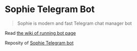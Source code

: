 
# Sophie Telegram Bot

>  Sophie is modern and fast Telegram chat manager bot

    
Read [the wiki of running bot page](https://wiki.sophiebot.gq/en/dev/running)

Reposity of [Sophie Telegram bot](https://gitlab.com/SophieBot/sophie/-/tree/stable)
